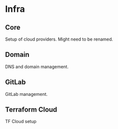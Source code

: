 # Infra

## Core

Setup of cloud providers. Might need to be renamed.

## Domain

DNS and domain management.

## GitLab

GitLab management.

## Terraform Cloud

TF Cloud setup
